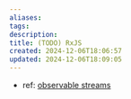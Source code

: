 ```yaml
---
aliases: 
tags: 
description:
title: (TODO) RxJS
created: 2024-12-06T18:06:57
updated: 2024-12-06T18:09:05
---
```

- ref: [observable streams](http://reactivex.io/rxjs/class/es6/Observable.js~Observable.html)
